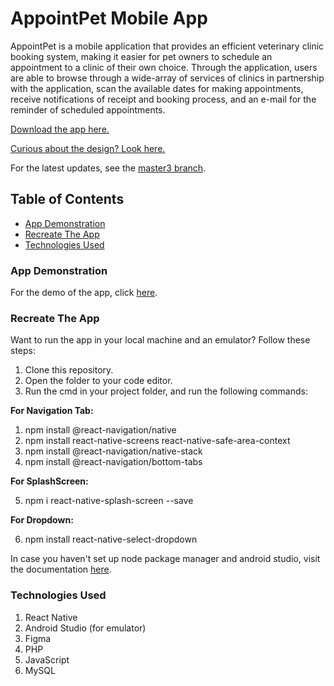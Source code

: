 # AppointPet Mobile App

  AppointPet is a mobile application that provides an efficient veterinary clinic booking system, making it easier for pet owners to schedule an appointment to a clinic of their own choice. 
  Through the application, users are able to browse through a wide-array of services of clinics in partnership with the application, scan the available dates for making appointments, 
  receive notifications of receipt and booking process, and an e-mail for the reminder of scheduled appointments.


[Download the app here.](https://drive.google.com/file/d/1qNeKGjDvzXbrtOA30t_0uf9iP7B1SKRK/view)

[Curious about the design? Look here.](https://www.figma.com/file/8EXyLdjDXdXq7FAF5or7a8/AppointPet?type=design&node-id=0%3A1&mode=design&t=jXWo7ySNw2lNAR83-1)

For the latest updates, see the [master3 branch](https://github.com/VoidFrancescaCruz/AppointPet-App/tree/master3).



## Table of Contents
- [App Demonstration](#app-demonstration)
- [Recreate The App](#recreate-the-app)
- [Technologies Used](#technologies-used)
    
### App Demonstration

  For the demo of the app, click [here](https://drive.google.com/file/d/1frxu5ROXD73XyP2UixQCirq85Ue8hZuJ/view?usp=sharing).

### Recreate The App

  Want to run the app in your local machine and an emulator? Follow these steps:

  1) Clone this repository.
  2) Open the folder to your code editor.
  3) Run the cmd in your project folder, and run the following commands:

  **For Navigation Tab:**
  
   1) npm install @react-navigation/native
   2) npm install react-native-screens react-native-safe-area-context
   3) npm install @react-navigation/native-stack
   4) npm install @react-navigation/bottom-tabs

  **For SplashScreen:**
  
   5) npm i react-native-splash-screen --save

  **For Dropdown:**
  
   6) npm install react-native-select-dropdown

  In case you haven't set up node package manager and android studio, visit the documentation [here](https://reactnative.dev/docs/environment-setup).

### Technologies Used

  1) React Native
  2) Android Studio (for emulator)
  3) Figma
  4) PHP
  5) JavaScript
  6) MySQL



  


